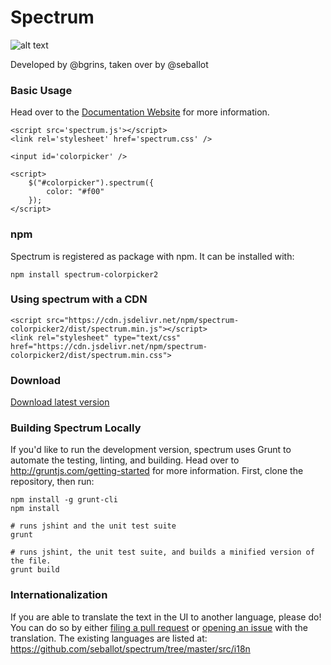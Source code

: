 # Spectrum

![alt text](https://github.com/seballot/spectrum/blob/master/docs/spectrum.png?raw=true "Preview")

Developed by @bgrins, taken over by @seballot

### Basic Usage

Head over to the [Documentation Website](http://seballot.github.io/spectrum) for more information.

    <script src='spectrum.js'></script>
    <link rel='stylesheet' href='spectrum.css' />

    <input id='colorpicker' />

    <script>
        $("#colorpicker").spectrum({
            color: "#f00"
        });
    </script>

### npm

Spectrum is registered as package with npm. It can be installed with:

    npm install spectrum-colorpicker2

### Using spectrum with a CDN

    <script src="https://cdn.jsdelivr.net/npm/spectrum-colorpicker2/dist/spectrum.min.js"></script>
    <link rel="stylesheet" type="text/css" href="https://cdn.jsdelivr.net/npm/spectrum-colorpicker2/dist/spectrum.min.css">

### Download

[Download latest version](https://github.com/seballot/spectrum/releases/latest)

### Building Spectrum Locally

If you'd like to run the development version, spectrum uses Grunt to automate the testing, linting, and building.  Head over to http://gruntjs.com/getting-started for more information. First, clone the repository, then run:

    npm install -g grunt-cli
    npm install

    # runs jshint and the unit test suite
    grunt

    # runs jshint, the unit test suite, and builds a minified version of the file.
    grunt build

### Internationalization

If you are able to translate the text in the UI to another language, please do!  You can do so by either [filing a pull request](https://github.com/seballot/spectrum/pulls) or [opening an issue]( https://github.com/seballot/spectrum/issues) with the translation. The existing languages are listed at: https://github.com/seballot/spectrum/tree/master/src/i18n
